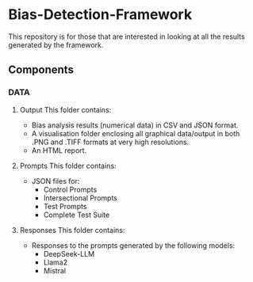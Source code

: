 # Bias-Detection-Framework

This repository is for those that are interested in looking at all the results generated by the framework.

## Components

### DATA
1. Output
   This folder contains:
   - Bias analysis results (numerical data) in CSV and JSON format.
   - A visualisation folder enclosing all graphical data/output in both .PNG and .TIFF formats at very high resolutions.
   - An HTML report.

2. Prompts
   This folder contains:
   - JSON files for:
     - Control Prompts
     - Intersectional Prompts
     - Test Prompts
     - Complete Test Suite

4. Responses
   This folder contains:
   - Responses to the prompts generated by the following models:
     - DeepSeek-LLM
     - Llama2
     - Mistral

